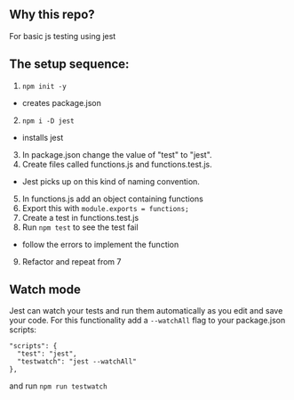 ## Why this repo?

For basic js testing using jest

## The setup sequence:

1. `npm init -y`
 - creates package.json
2. `npm i -D jest`
 - installs jest
3. In package.json change the value of "test" to "jest".
4. Create files called functions.js and functions.test.js.
 - Jest picks up on this kind of naming convention.
5. In functions.js add an object containing functions
6. Export this with `module.exports = functions;`
7. Create a test in functions.test.js
8. Run `npm test` to see the test fail
 - follow the errors to implement the function
9. Refactor and repeat from 7

## Watch mode

Jest can watch your tests and run them automatically as you edit and save your code. For this functionality add a `--watchAll` flag to your package.json scripts:

```
"scripts": {
  "test": "jest",
  "testwatch": "jest --watchAll"
},
```
and run `npm run testwatch`
